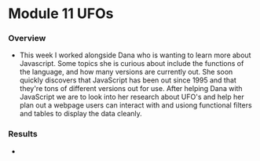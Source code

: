 # Module 11 UFOs

### Overview 

  - This week I worked alongside Dana who is wanting to learn more about Javascript. Some topics she is curious about include the functions of the language, and how many versions are currently out. She soon quickly discovers that JavaScript has been out since 1995 and that they're tons of different versions out for use. After helping Dana with JavaScript we are to look into her research about UFO's and help her plan out a webpage users can interact with and usiong functional filters and tables to display the data cleanly. 

### Results

  -

